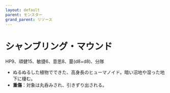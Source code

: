 ```yaml
---
layout: default
parent: モンスター
grand_parent: リソース
---
```


# シャンブリング・マウンド

HP9、頑健15、敏捷6、意思8、蔓(d8+d8)、分隊

- ぬるぬるした植物でできた、高身長のヒューマノイド。暗い沼地や湿った地下に棲む。
- **重傷**：対象は丸呑みされ、引きずり出される。
